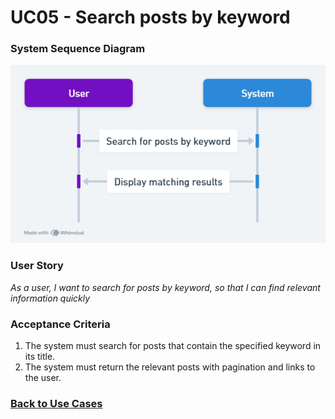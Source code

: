 # UC05 - Search posts by keyword

### System Sequence Diagram

![UC05 SMD](01.Engineering/Search%20Posts%20by%20Keyword.png)

### User Story

_As a user, I want to search for posts by keyword, so that I can find relevant information quickly_

### Acceptance Criteria

1. The system must search for posts that contain the specified keyword in its title.
2. The system must return the relevant posts with pagination and links to the user.

### [Back to Use Cases](../README.md)